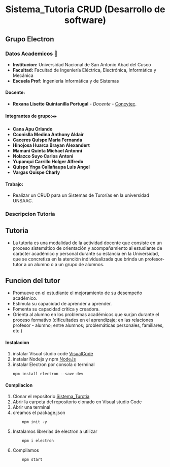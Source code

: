 # **<center> Sistema_Tutoria CRUD (Desarrollo de software) </center>**

## Grupo Electron

### Datos Academicos 📖

- **Institucion:** Universidad Nacional de San Antonio Abad del Cusco
- **Facultad:** Facultad de Ingeniería Eléctrica, Electrónica, Informática y Mecánica
- **Escuela Prof:** Ingeniería Informática y de Sistemas

#### Docente:

- **Roxana Lisette Quintanilla Portugal** - _Docente_ - [Concytec](http://directorio.concytec.gob.pe/appDirectorioCTI/VerDatosInvestigador.do;jsessionid=a64a00668b861c4a52fdead99791?id_investigador=40930).
#### Integrantes de grupo:✒️
- **Cana Apu Orlando**
- **Cconislla Medina Anthony Aldair**
- **Caceres Quispe Maria Fernanda**
- **Hinojosa Huarca Brayan Alexandert** 
- **Mamani Quinta Michael Antonni**
- **Nolazco Suyo Carlos Antoni** 
- **Yupanqui Carrillo Holger Alfredo** 
- **Quispe Ynga Callañaupa Luis Angel**
- **Vargas Quispe Charly**

#### Trabajo:

- Realizar un CRUD para un Sistemas de Turorías en la universidad UNSAAC.

### Descripcion Tutoria
## Tutoria
- La tutoría es una modalidad de la actividad docente que consiste en un proceso sistemático de orientación y acompañamiento al estudiante de carácter académico y personal durante su estancia en la Universidad, que se concretiza en la atención individualizada que brinda un profesor-tutor a un alumno o a un grupo de alumnos.
## Funcion del tutor
- Promueve en el estudiante el mejoramiento de su desempeño académico.
- Estimula su capacidad de aprender a aprender.
- Fomenta su capacidad crítica y creadora.
- Orienta al alumno en los problemas académicos que surjan durante el proceso formativo (dificultades en el aprendizaje; en las relaciones profesor - alumno; entre alumnos; problemáticas personales, familiares, etc.)

#### Instalacion
1. instalar Visual studio code [VisualCode](https://code.visualstudio.com/) 
2. instalar Nodejs y npm [NodeJs](https://nodejs.org/es/)
3. instalar Electron por consola o terminal 
    ```shell
    npm install electron --save-dev
    ```
#### Compilacion
1. Clonar el repositorio [Sistema_Turotia](https://github.com/tonyccm2/tutorias-unsaac)
2. Abrir la carpeta del repositorio clonado en Visual studio Code
3. Abrir una terminal 
4. creamos el package.json
    ```shell
        npm init -y
    ```
5. Instalamos librerias de electron a utilizar
    ```shell
        npm i electron
    ```
6. Compilamos
    ```shell
        npm start
    ```


